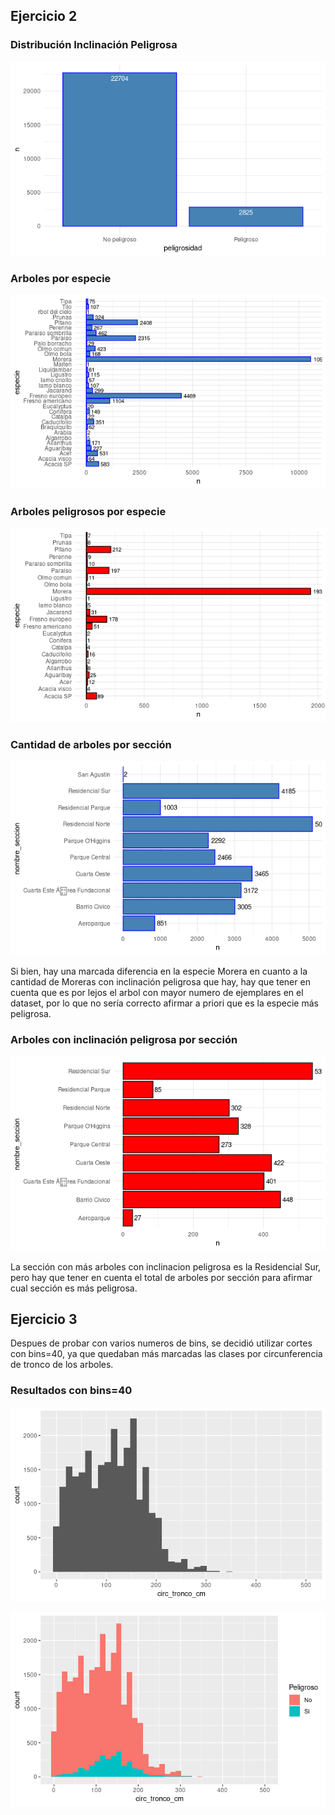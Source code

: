 ## Ejercicio 2

### Distribución Inclinación Peligrosa

![distribucion_inclinacion_peligrosa](./imgs/distribucion_inclinacion_peligrosa.png)

### Arboles por especie

![especies](./imgs/especies.png)

### Arboles peligrosos por especie

![especies_peligrosas](./imgs/especies_peligrosas.png)

### Cantidad de arboles por sección
![secciones](./imgs/secciones.png)

Si bien, hay una marcada diferencia en la especie Morera en cuanto a la cantidad de Moreras con inclinación peligrosa que hay, hay que tener en cuenta que es por lejos el arbol con mayor numero de ejemplares en el dataset, por lo que no sería correcto afirmar a priori que es la especie más peligrosa.

### Arboles con inclinación peligrosa por sección
![secciones_inclinacion_peligrosa](./imgs/secciones_peligrosas.png)

La sección con más arboles con inclinacion peligrosa es la Residencial Sur, pero hay que tener en cuenta el total de arboles por sección para afirmar cual sección es más peligrosa.


## Ejercicio 3


Despues de probar con varios numeros de bins, se decidió utilizar cortes con bins=40, ya que quedaban más marcadas las clases por circunferencia de tronco de los arboles.

### Resultados con bins=40

![hist_circ](./imgs/hist_circ_tronco.png)

![hist_circ_peligrosos](./imgs/hist_circ_troncos_peligrosos.png)